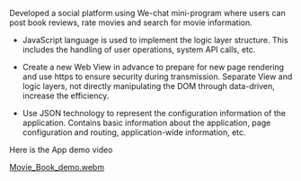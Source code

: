 Developed a social platform using We-chat mini-program where users can post book reviews, rate movies and search for
movie information.

 - JavaScript language is used to implement the logic layer structure. This includes the handling of user operations, system
API calls, etc.

 - Create a new Web View in advance to prepare for new page rendering and use https to ensure security during
transmission. Separate View and logic layers, not directly manipulating the DOM through data-driven, increase the
efficiency.

 - Use JSON technology to represent the configuration information of the application. Contains basic information about the
application, page configuration and routing, application-wide information, etc.

Here is the App demo video



[Movie_Book_demo.webm](https://github.com/shis20/Book-And-Movie-Recommendation/assets/99380263/454c2646-798b-4c85-91d4-f61c21c6fe44)
